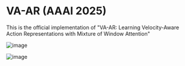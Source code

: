 # VA-AR (AAAI 2025)
This is the official implementation of "VA-AR: Learning Velocity-Aware Action Representations with Mixture of Window Attention"

![image](https://github.com/user-attachments/assets/972ee257-893d-4f1a-aca7-46d52ecc1deb)

![image](https://github.com/user-attachments/assets/f0a45cc9-4958-4735-9f24-b3fc866c292d)
